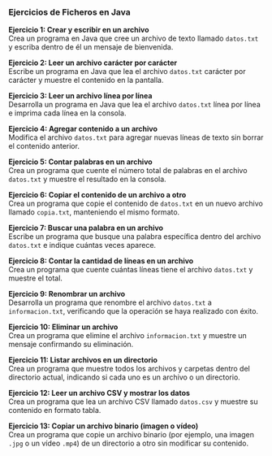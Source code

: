 ### **Ejercicios de Ficheros en Java**

**Ejercicio 1: Crear y escribir en un archivo**  
Crea un programa en Java que cree un archivo de texto llamado `datos.txt` y escriba dentro de él un mensaje de bienvenida.

**Ejercicio 2: Leer un archivo carácter por carácter**  
Escribe un programa en Java que lea el archivo `datos.txt` carácter por carácter y muestre el contenido en la pantalla.

**Ejercicio 3: Leer un archivo línea por línea**  
Desarrolla un programa en Java que lea el archivo `datos.txt` línea por línea e imprima cada línea en la consola.

**Ejercicio 4: Agregar contenido a un archivo**  
Modifica el archivo `datos.txt` para agregar nuevas líneas de texto sin borrar el contenido anterior.

**Ejercicio 5: Contar palabras en un archivo**  
Crea un programa que cuente el número total de palabras en el archivo `datos.txt` y muestre el resultado en la consola.

**Ejercicio 6: Copiar el contenido de un archivo a otro**  
Crea un programa que copie el contenido de `datos.txt` en un nuevo archivo llamado `copia.txt`, manteniendo el mismo formato.

**Ejercicio 7: Buscar una palabra en un archivo**  
Escribe un programa que busque una palabra específica dentro del archivo `datos.txt` e indique cuántas veces aparece.

**Ejercicio 8: Contar la cantidad de líneas en un archivo**  
Crea un programa que cuente cuántas líneas tiene el archivo `datos.txt` y muestre el total.

**Ejercicio 9: Renombrar un archivo**  
Desarrolla un programa que renombre el archivo `datos.txt` a `informacion.txt`, verificando que la operación se haya realizado con éxito.

**Ejercicio 10: Eliminar un archivo**  
Crea un programa que elimine el archivo `informacion.txt` y muestre un mensaje confirmando su eliminación.

**Ejercicio 11: Listar archivos en un directorio**  
Crea un programa que muestre todos los archivos y carpetas dentro del directorio actual, indicando si cada uno es un archivo o un directorio.

**Ejercicio 12: Leer un archivo CSV y mostrar los datos**  
Crea un programa que lea un archivo CSV llamado `datos.csv` y muestre su contenido en formato tabla.

**Ejercicio 13: Copiar un archivo binario (imagen o vídeo)**  
Crea un programa que copie un archivo binario (por ejemplo, una imagen `.jpg` o un vídeo `.mp4`) de un directorio a otro sin modificar su contenido.